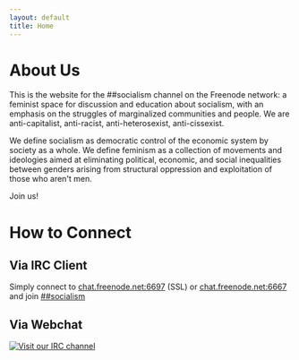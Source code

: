 ```yaml
---
layout: default
title: Home
---
```


# About Us

This is the website for the ##socialism channel on the Freenode
network: a feminist space for discussion and education about
socialism, with an emphasis on the struggles of marginalized
communities and people. We are anti-capitalist, anti-racist,
anti-heterosexist, anti-cissexist.

We define socialism as democratic control of the economic system by
society as a whole. We define feminism as a collection of movements
and ideologies aimed at eliminating political, economic, and social
inequalities between genders arising from structural oppression and
exploitation of those who aren't men.

Join us!

# How to Connect

## Via IRC Client

Simply connect to [chat.freenode.net:6697](ircs://chat.freenode.net:6697/%23%23socialism) (SSL)
or [chat.freenode.net:6667](irc://chat.freenode.net:6667/%23%23socialism) and join
[##socialism](ircs://chat.freenode.net:6697/%23%23socialism)

## Via Webchat

[![Visit our IRC channel](https://kiwiirc.com/buttons/chat.freenode.net/%23socialism.png)](https://kiwiirc.com/client/chat.freenode.net:+6697/##socialism)
